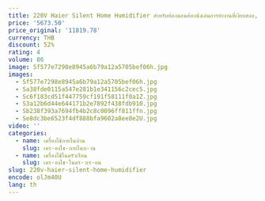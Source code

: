 ```yaml
---
title: 220V Haier Silent Home Humidifier สําหรับห้องนอนห้องนั่งเล่นการทํางานที่เงียบสงบ,ปราศจากหมอก,ฆ่าเชื้อแบคทีเรียและความจุขนาดใหญ่
price: '5673.50'
price_original: '11819.78'
currency: THB
discount: 52%
rating: 4
volume: 86
image: Sf577e7298e8945a6b79a12a5705bef06h.jpg
images:
  - Sf577e7298e8945a6b79a12a5705bef06h.jpg
  - Sa38fde0115a547e281b1e341156c2cec5.jpg
  - Sc6f183cd51f447759cf191f58111f0a1Z.jpg
  - S3a12b6d44e644171b2e7892f438fdb910.jpg
  - Sb238f393a7694fb4b2c8c0096ff811ffn.jpg
  - Se8dc3be6523f4df888bfa9602a8ee8e2U.jpg
video: ''
categories:
  - name: เครื่องใช้ภายในบ้าน
    slug: เคร-องใช-ภายในบ-าน
  - name: เครื่องใช้ในครัวเรือน
    slug: เคร-องใช-ในคร-วเร-อน
slug: 220v-haier-silent-home-humidifier
encode: olJm40U
lang: th
---
```

  